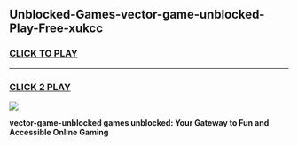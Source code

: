 
## Unblocked-Games-vector-game-unblocked-Play-Free-xukcc
<h3>
<a href="https://premium76.site?title=vector-game-unblocked&ref=20A">CLICK TO PLAY</a></h3>
<hr>

<h3>
<a href="https://premium76.site?title=vector-game-unblocked&ref=20A">CLICK 2 PLAY</a>
  
</h3>

<a href="https://premium76.site?title=vector-game-unblocked&ref=20A"><img src="https://clearcache.store/games.png"></a>


**vector-game-unblocked games unblocked: Your Gateway to Fun and Accessible Online Gaming**
